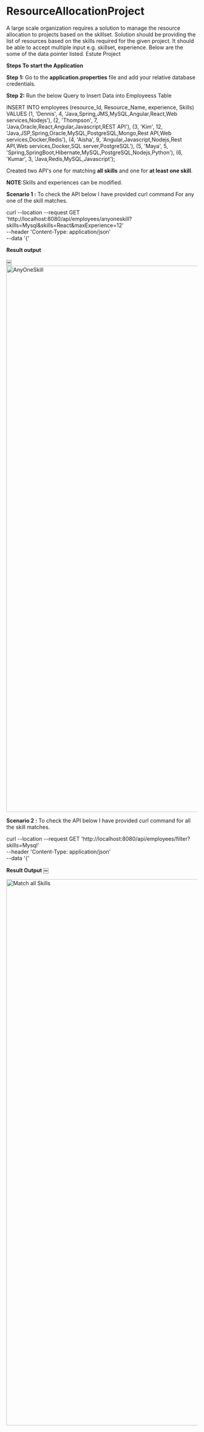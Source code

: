 # ResourceAllocationProject
A large scale organization requires a solution to manage the resource allocation to projects based on the skillset. Solution should be providing the list of resources based on the skills required for the given project. It should be able to accept multiple input e.g. skillset, experience. Below are the some of the data pointer listed.
Estute Project


**Steps To start the Application**

**Step 1:** Go to the **application.properties** file and add your relative database credentials.

**Step 2:** Run the below Query to Insert Data into Employeess Table

INSERT INTO employees (resource_Id, Resource_Name, experience, Skills) VALUES
(1, 'Dennis', 4, 'Java,Spring,JMS,MySQL,Angular,React,Web services,Nodejs'),
(2, 'Thompson', 7, 'Java,Oracle,React,Angular,Javascript,REST API'),
(3, 'Kim', 12, 'Java,JSP,Spring,Oracle,MySQL,PostgreSQL,Mongo,Rest API,Web services,Docker,Redis'),
(4, 'Aisha', 9, 'Angular,Javascript,Nodejs,Rest API,Web services,Docker,SQL server,PostgreSQL'),
(5, 'Maya', 5, 'Spring,SpringBoot,Hibernate,MySQL,PostgreSQL,Nodejs,Python'),
(6, 'Kumar', 3, 'Java,Redis,MySQL,Javascript');



Created two API's one for  matching **all skills** and one for **at least one skill**.

**NOTE**:Skills and experiences can be modified.

**Scenario 1 :** To check the API below I have provided curl command For any one of the skill matches.

curl --location --request GET 'http://localhost:8080/api/employees/anyoneskill?skills=Mysql&skills=React&maxExperience=12' \
--header 'Content-Type: application/json' \
--data '{'

**Result output**

￼<img width="1440" alt="AnyOneSkill" src="https://github.com/user-attachments/assets/e0235b04-9d1e-4b71-80b0-7bb360455438" />


**Scenario 2 :** To check the API below I have provided curl command for all the skill matches.

curl --location --request GET 'http://localhost:8080/api/employees/filter?skills=Mysql' \
--header 'Content-Type: application/json' \
--data '{'

**Result Output**
￼

<img width="1440" alt="Match all Skills" src="https://github.com/user-attachments/assets/a75a8620-e249-4390-86dd-41771284def4" />

